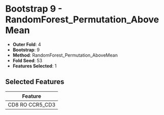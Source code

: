 # Bootstrap 9 - RandomForest_Permutation_AboveMean

- **Outer Fold**: 4
- **Bootstrap**: 9
- **Method**: RandomForest_Permutation_AboveMean
- **Fold Seed**: 53
- **Features Selected**: 1

## Selected Features

| Feature |
|---------|
| CD8 RO CCR5_CD3 |
